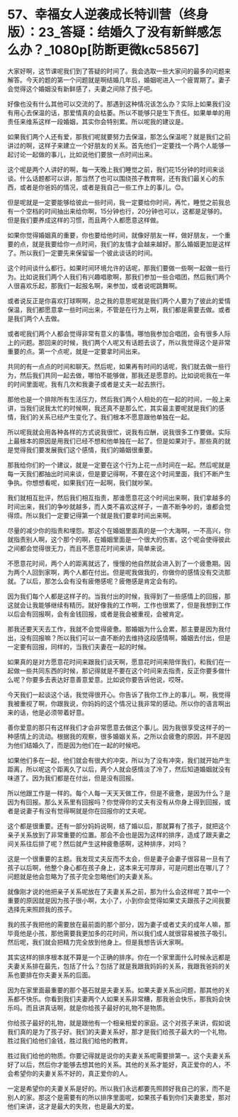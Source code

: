 # 57、幸福女人逆袭成长特训营（终身版）：23_答疑：结婚久了没有新鲜感怎么办？_1080p[防断更微kc58567]

大家好啊，这节课呢我们到了答疑的时间了。我会选取一些大家问的最多的问题来解答。今天的题的第一个问题就是啊结婚几年后，婚姻呢进入一个疲胃期了。妻子会觉得这个婚姻没有新鲜感了，夫妻之间除了孩子吧。

好像也没有什么其他可以交流的了。那遇到这种情况该怎么办？实际上如果我们没有用心去保温的话，那爱情真的会枯萎。所以不能够只是生下责任。如果单单的用责任来维系这样一段婚姻，其实你会特别累。所以呢我的建议是。

如果我们两个人还有爱，那我们呢就要努力去保温，那怎么保温呢？就是我们之前讲过的啊，这样子来建立一个好朋友的关系。首先他们一定要找一个两个人能够一起讨论一起做的事儿，比如说他们要放一点时间出来。

这个呢是两个人讲好的啊，每一天晚上我们睡觉之前，我们花15分钟的时间来谈谈。什么话题都可以讲，那当然了也可以围绕孩子教育啊，还有我们最关心的东西，或者是你爸妈的情况，或者是我自己一些工作上的事儿。😊。

但是呢就是一定要能够给彼此一些时间，我一定要给你时间，再忙，睡觉之前我总有一个空档的时间抽出来给你啊，15分钟也行，20分钟也可以，这都是足够的。但是我们要养成这样的习惯，而且两个人都愿意这样做。

如果你觉得婚姻真的重要，你也要给他时间，就像好朋友一样，做好朋友，一个重要的点，就是我要给你一点时间，我们的友情才会越来越好。那么婚姻更加是这样了。所以我们一定要先来保留留一个彼此谈话的时间。

这个时间谈什么都行。如果时间环境允许的话呢，那我们要做一些啊一起做一些行为。比如说我们两个人我们有兴趣唱歌啊，那我们参加一些合唱团，然后我们两个人很喜欢乐起，那我们一起报名啊，来参加，或者说呢跳舞啊。

或者说反正是你喜欢打球啊啊，总之我的意思呢就是我们两个人要为了彼此的爱情保温，我们都愿意拿一些时间出来，不管是在行为上啊，我们都是需要去做。或者是我们两个人去做。

或者呢我们两个人都会觉得非常有意义的事情。哪怕我参加合唱团，会有很多人际上的问题。那回来的时候，我们两个人呢又有话题去谈了，所以我觉得这个是非常重要的点。第一个点呢，就是一定要拿时间出来。

共同的有一点点的时间和聊天。然后呢，如果再有时间的话呢，我们就去做一些行为，然后我们共同一起去做，哪怕不能够做，那我还是愿意的。比如说呃我在一年的时间里面呢，我有几次和我妻子或者是丈夫一起去旅行。

那他也是一个排除所有生活压力，然后我们两个人相处的在一起的时间，一般上来讲，当我们说我太忙的时候啊，我还真不是那么忙，其实最主要呢就是我们的感情，我们的关系已经产生变化了。我们根本不愿意跟他单独在一起。

所以呢我就会用各种各样的方式说我很忙，说我有应酬，说我很多工作要做。实际上最根本的原因是用我们已经不想和他单独在一起了。但是如果对于。那些真的就是觉得我们要发展我们这个感情，我们的婚姻很重要。

那我给你们的一个建议，就是一定要在这个行为上花一点时间在一起。然后呢就是每一天我们都抽出时间来谈，但是要记得啊，不要在这个时间里面，我们不断产生争执。你想想看呢，如果我们在一起啊，我们就吵架。

我们就相互批评，然后我们相互指责，那谁愿意花这个时间出来啊，我们拿越多的时间出来，我们的争吵就越多，而人类不喜欢这样子，一直不断争吵的，谁都会觉得烦。所以我们一定要记得第一个就是我们要拿时间出来啊。

尽量的减少你的指责和埋怨。那这个在婚姻里面真的是一个大海啊，一不高兴，你就指责别人啊，这个那个的啊，在婚姻里面是一个很大的伤害。这个呢会使得彼此之间都会觉得很无力，而且不愿意花时间来讲，简单来说。

不愿意花时间，两个人的距离就远了，慢慢的他自然就会进入到了一个疲惫期。因为两个人回到家啊，两个人都在付出。但是呢我做我的，你做你的感情没有交流那就。了以后，那怎么会有没有疲倦感呢？疲倦感是肯定会有的。

因为我们每个人都是这样子的。当我付出的时候，我得到了一些感情上的回报，那这就会让我能够继续有精历。就好像我的工作啊，工作也很累了，但是我想到工作以后会有回报啊，会有金钱回报，或者是我会被重视，会被肯定。

那我还要天天去工作，我就不会觉得疲惫。那婚姻为什么会累，那主要是因为我付出，没有回报嘛？所以我们可以一直不断的去维持这段感情啊，婚姻去付出，但是一定要有回报，同样的，当我们夫妻在一起的时候。

如果真的是对方愿意花时间来跟我们谈天啊，愿意花时间来陪伴我们，和我们在一起做一些共同东西的时候，那记得就是不要在这个时间来去指责，反正你要多做什么呢？你要多去表达好意善意爱意。比如说你要告诉他说，哎呀。

今天我们一起谈这个话，我觉得很开心。你告诉了我你工作上的事儿。啊，我觉得我被重视了啊，你跟我说，你妈妈的这个情况让我非常的感动。所以你的语言啊出来的话，他是必须带着好意。

善你爱意的那只有这样我们才会非常愿意去做这个事儿。因为我很享受这样子的一种感情上的流动。根据我的观察，很多婚姻关系，之所以会疲惫的原因，并不是因为他们结婚久了，而是因为他们在一起的时候吧。

如果他们多在一起，他们就会有很大的冲突，所以为了没有冲突，我们就开始产生距离，所以呢这个距离久了以后，两个人就会感情淡了冷了，然后知道婚姻就没有味道了。因为我们都是在付出，但是没有回报。

所以他跟工作是一样的。每个人每一天天天做工作，但是不疲惫，是因为什么？是因为有回报。那么关系里有回报吗？你觉得你的丈夫有没有从你身上得到回报，或者是说妻子有没有觉得啊就是你在回报你的丈夫呢。

这个都是很重要。还有一部分妈妈说啊，结了婚以后，那就算有了孩子，就把这个亲子关系放到了非常重要的位置。那会不会也是因为这样的排序，造成了跟夫妻之间关系往后排了呢？然后就产生这种疲惫感啊，这种排序，对吗？

这是一个很重要的主题。我发现丈夫反而不太会，但是妻子会妻子很容易一旦有了孩子以后啊，他整个身心都在孩子身上，这本来无可厚非，可是问题出在哪儿了？问题就是他会忽略为了孩子完全忽略他们的夫妻关系。

就像刚才说的他把亲子关系呢放在了夫妻关系之前，那为什么会这样呢？其中一个重要的原因就是因为孩子很小啊，太小了，小到你会觉得如果丈夫跟孩子之间我要选择先来照顾我的孩子。

我的孩子我把他的需要放在最前面的那个部分，因为妻子或者丈夫的成年人嘛，那毕竟他是小孩，那他需要我更加多的花时间，所以我们成人就很容易被孩子吸引。然后呢，我们就会把精力完全放到他身上。但是我想告诉大家啊。

其实这样的排序根本就不算是一个正确的排序。你在一个家里面什么时候永远都是夫妻关系排在最先，包括了什么？包括了就是我跟我妈妈的关系，我跟我爸妈的关系也要排在你夫妻关系的后面。

因为在家里面最重要的那个基石就是夫妻关系。如果夫妻关系出问题，那其他的关系都不快乐。你看到我们夫妻两个人如果关系非常糟，那我爸会快乐，那我妈会快乐吗。而且讲真话啊，就是你给孩子最好的礼物不是物质。

你给孩子最好的礼物，就是跟他有一个相亲相爱的家庭。这个对孩子来讲，假如说我们真的是为了孩子好。我们的夫妻关系好，那才是我们给孩子最大的一个礼物。胜过我们给他们金钱，胜过我们给他的教育。

胜过我们给他的物质。你要记得就是说你的夫妻关系呢需要排第一。这个夫妻关系好了以后，然后你才能够去想其他的关系。其他的关系才能好，真正爱你的人，不会希望你的夫妻关系不好的，真正爱你的人。

一定是希望你的夫妻关系是好的。所以我们永远都要先照顾好我自己的家，而不是别人的家。那这个是需要有的所以排序里面呢，如果孩子看到你们夫妻恩爱，那对他们来讲，这才是最大的失败，也是最大的爱。

